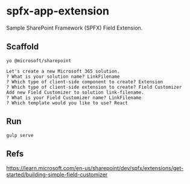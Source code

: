 # spfx-app-extension
 Sample SharePoint Framework (SPFX) Field Extension.

## Scaffold
```
yo @microsoft/sharepoint
```
```
Let's create a new Microsoft 365 solution.
? What is your solution name? LinkFilename
? Which type of client-side component to create? Extension
? Which type of client-side extension to create? Field Customizer
Add new Field Customizer to solution link-filename.
? What is your Field Customizer name? LinkFilename
? Which template would you like to use? React
```
## Run
```
gulp serve
```

## Refs
https://learn.microsoft.com/en-us/sharepoint/dev/spfx/extensions/get-started/building-simple-field-customizer
